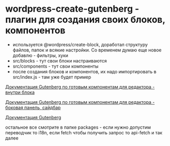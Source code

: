 # wordpress-create-gutenberg - плагин для создания своих блоков, компонентов

- используется @wordpress/create-block, доработал структуру файлов, папок и всякие настройки. Со временем думаю еще новое добавлю - фильтры, хуки
- src/blocks - тут свои блоки настраиваются
- src/components - тут свои компоненты
- после создания блоков и компонентов, их надо импортировать в src/index.js - там уже будет пример

[Документация Gutenberg по готовым компонентам для редактора - внутри блока](https://github.com/WordPress/gutenberg/tree/8ba8c6d8ec69f9239af32f9a47c0d00ef70eef5e/packages/block-editor/src/components)

[Документация Gutenberg по готовым компонентам для редактора - боковая панель, сайдбар](https://github.com/WordPress/gutenberg/tree/8ba8c6d8ec69f9239af32f9a47c0d00ef70eef5e/packages/components/src)

[Документация Gutenberg](https://github.com/WordPress/gutenberg)

остальное все смотрите в папке packages - если нужно допустим переводчик то i18n, если fetch чтобы получить запрос то api-fetch и так далее
